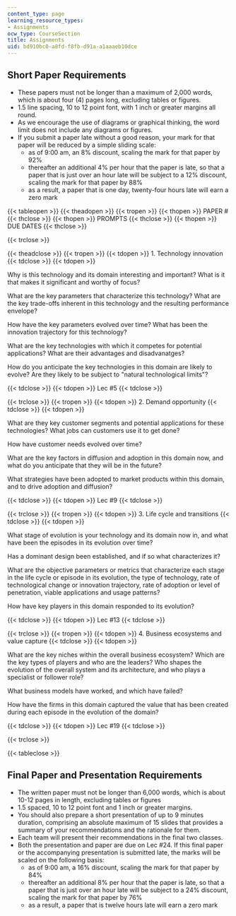 ```yaml
---
content_type: page
learning_resource_types:
- Assignments
ocw_type: CourseSection
title: Assignments
uid: bd910bc0-a8fd-f8fb-d91a-a1aaaeb10dce
---
```


Short Paper Requirements
------------------------

*   These papers must not be longer than a maximum of 2,000 words, which is about four (4) pages long, excluding tables or figures.
*   1.5 line spacing, 10 to 12 point font, with 1 inch or greater margins all round.
*   As we encourage the use of diagrams or graphical thinking, the word limit does not include any diagrams or figures.
*   If you submit a paper late without a good reason, your mark for that paper will be reduced by a simple sliding scale:
    *   as of 9:00 am, an 8% discount, scaling the mark for that paper by 92%
    *   thereafter an additional 4% per hour that the paper is late, so that a paper that is just over an hour late will be subject to a 12% discount, scaling the mark for that paper by 88%
    *   as a result, a paper that is one day, twenty-four hours late will earn a zero mark

{{< tableopen >}}
{{< theadopen >}}
{{< tropen >}}
{{< thopen >}}
PAPER #
{{< thclose >}}
{{< thopen >}}
PROMPTS
{{< thclose >}}
{{< thopen >}}
DUE DATES
{{< thclose >}}

{{< trclose >}}

{{< theadclose >}}
{{< tropen >}}
{{< tdopen >}}
1\. Technology innovation
{{< tdclose >}}
{{< tdopen >}}


Why is this technology and its domain interesting and important? What is it that makes it significant and worthy of focus?

What are the key parameters that characterize this technology? What are the key trade-offs inherent in this technology and the resulting performance envelope?

How have the key parameters evolved over time? What has been the innovation trajectory for this technology?

What are the key technologies with which it competes for potential applications? What are their advantages and disadvanatges?

How do you anticipate the key technologies in this domain are likely to evolve? Are they likely to be subject to "natural technological limits"?


{{< tdclose >}}
{{< tdopen >}}
Lec #5
{{< tdclose >}}

{{< trclose >}}
{{< tropen >}}
{{< tdopen >}}
2\. Demand opportunity
{{< tdclose >}}
{{< tdopen >}}


What are they key customer segments and potential applications for these technologies? What jobs can customers use it to get done?

How have customer needs evolved over time?

What are the key factors in diffusion and adoption in this domain now, and what do you anticipate that they will be in the future?

What strategies have been adopted to market products within this domain, and to drive adoption and diffusion?


{{< tdclose >}}
{{< tdopen >}}
Lec #9
{{< tdclose >}}

{{< trclose >}}
{{< tropen >}}
{{< tdopen >}}
3\. Life cycle and transitions
{{< tdclose >}}
{{< tdopen >}}


What stage of evolution is your technology and its domain now in, and what have been the episodes in its evolution over time?

Has a dominant design been established, and if so what characterizes it?

What are the objective parameters or metrics that characterize each stage in the life cycle or episode in its evolution, the type of technology, rate of technological change or innovation trajectory, rate of adoption or level of penetration, viable applications and usage patterns?

How have key players in this domain responded to its evolution?


{{< tdclose >}}
{{< tdopen >}}
Lec #13
{{< tdclose >}}

{{< trclose >}}
{{< tropen >}}
{{< tdopen >}}
4\. Business ecosystems and value capture
{{< tdclose >}}
{{< tdopen >}}


What are the key niches within the overall business ecosystem? Which are the key types of players and who are the leaders? Who shapes the evolution of the overall system and its architecture, and who plays a specialist or follower role?

What business models have worked, and which have failed?

How have the firms in this domain captured the value that has been created during each episode in the evolution of the domain?


{{< tdclose >}}
{{< tdopen >}}
Lec #19
{{< tdclose >}}

{{< trclose >}}

{{< tableclose >}}

Final Paper and Presentation Requirements
-----------------------------------------

*   The written paper must not be longer than 6,000 words, which is about 10-12 pages in length, excluding tables or figures
*   1.5 spaced, 10 to 12 point font and 1 inch or greater margins.
*   You should also prepare a short presentation of up to 9 minutes duration, comprising an absolute maximum of 15 slides that provides a summary of your recommendations and the rationale for them.
*   Each team will present their recommendations in the final two classes.
*   Both the presentation and paper are due on Lec #24. If this final paper or the accompanying presentation is submitted late, the marks will be scaled on the following basis:
    *   as of 9:00 am, a 16% discount, scaling the mark for that paper by 84%
    *   thereafter an additional 8% per hour that the paper is late, so that a paper that is just over an hour late will be subject to a 24% discount, scaling the mark for that paper by 76%
    *   as a result, a paper that is twelve hours late will earn a zero mark